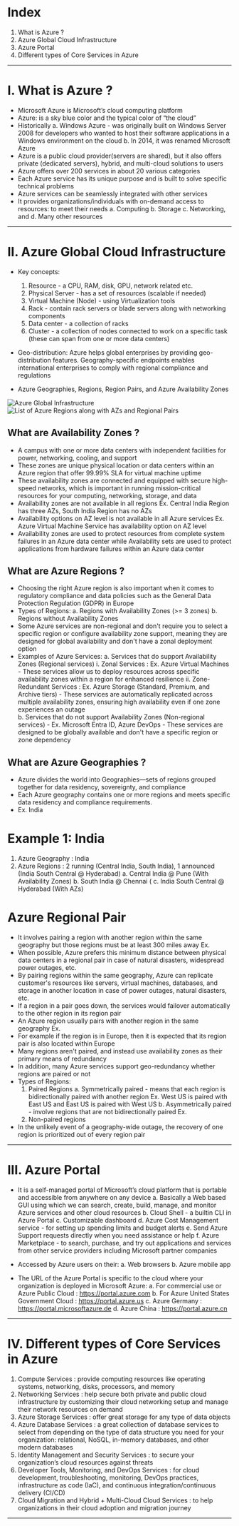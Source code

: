 # Index
1. What is Azure ?
2. Azure Global Cloud Infrastructure
3. Azure Portal
4. Different types of Core Services in Azure
------------------------------------------------------------------------------------------------------------------------------------------------------------------------------------------------------------------------------------------------------------------------------------------------------
# I. What is Azure ?
 - Microsoft Azure is Microsoft’s cloud computing platform
 - Azure: is a sky blue color and the typical color of “the cloud”
 - Historically
    a. Windows Azure - was originally built on Windows Server 2008 for developers who wanted to host their software applications in a Windows environment on the cloud
    b. In 2014, it was renamed Microsoft Azure
 - Azure is a public cloud provider(servers are shared), but it also offers private (dedicated servers), hybrid, and multi-cloud solutions to users
 - Azure offers over 200 services in about 20 various categories
 - Each Azure service has its unique purpose and is built to solve specific technical problems
 - Azure services can be seamlessly integrated with other services
 - It provides organizations/individuals with on-demand access to resources: to meet their needs
    a. Computing
    b. Storage
    c. Networking, and
    d. Many other resources
------------------------------------------------------------------------------------------------------------------------------------------------------------------------------------------------------------------------------------------------------------------------------------------------------
# II. Azure Global Cloud Infrastructure
 - Key concepts:
    1. Resource - a CPU, RAM, disk, GPU, network related etc.    
    2. Physical Server - has a set of resources (scalable if needed)
    3. Virtual Machine (Node) - using Virtualization tools
    4. Rack - contain rack servers or blade servers along with networking components
    5. Data center - a collection of racks
    6. Cluster - a collection of nodes connected to work on a specific task (these can span from one or more data centers)
      
 - Geo-distribution: Azure helps global enterprises by providing geo-distribution features. Geography-specific endpoints enables international enterprises to comply with regional compliance and regulations
 - Azure Geographies, Regions, Region Pairs, and Azure Availability Zones

![Azure Global Infrastructure](../assets/azure-global-infra-example.png)
![List of Azure Regions along with AZs and Regional Pairs](../assets/azure-global-infra-regions.png)

## What are Availability Zones ?
 - A campus with one or more data centers with independent facilities for power, networking, cooling, and support
 - These zones are unique physical location or data centers within an Azure region that offer 99.99% SLA for virtual machine uptime
 - These availability zones are connected and equipped with secure high-speed networks, which is important in running mission-critical resources for your computing, networking, storage, and data
 - Availability zones are not available in all regions
   Ex. Central India Region has three AZs,
       South India Region has no AZs
 - Availability options on AZ level is not available in all Azure services
   Ex. Azure Virtual Machine Service has availability option on AZ level
 - Availability zones are used to protect resources from complete system failures in an Azure data center while Availability sets are used to protect applications from hardware failures within an Azure data center

## What are Azure Regions ?
 - Choosing the right Azure region is also important when it comes to regulatory compliance and data policies such as the General Data Protection Regulation (GDPR) in Europe
 - Types of Regions:
    a. Regions with Availability Zones (>= 3 zones)
    b. Regions without Availability Zones
 - Some Azure services are non-regional and don't require you to select a specific region or configure availability zone support, meaning they are designed for global availability and don't have a zonal deployment option
 - Examples of Azure Services:
    a. Services that do support Availability Zones (Regional services)
         i. Zonal Services          :  Ex. Azure Virtual Machines  - These services allow us to deploy resources across specific availability zones within a region for enhanced resilience 
        ii. Zone-Redundant Services :  Ex. Azure Storage (Standard, Premium, and Archive tiers)  - These services are automatically replicated across multiple availability zones, ensuring high availability even if one zone experiences an outage  
    b. Services that do not support Availability Zones (Non-regional services) - Ex. Microsoft Entra ID, Azure DevOps - These services are designed to be globally available and don't have a specific region or zone dependency

   
## What are Azure Geographies ?
 - Azure divides the world into Geographies—sets of regions grouped together for data residency, sovereignty, and compliance
 - Each Azure geography contains one or more regions and meets specific data residency and compliance requirements. 
 - Ex. India

# Example 1: India 
1. Azure Geography : India
2. Azure Regions   : 2 running (Central India, South India), 1 announced (India South Central @ Hyderabad)
    a. Central India        @ Pune (With Availability Zones)
    b. South India          @ Chennai (
    c. India South Central  @ Hyderabad (With AZs)


# Azure Regional Pair
 - It involves pairing a region with another region within the same geography but those regions must be at least 300 miles away
   Ex.
 - When possible, Azure prefers this minimum distance between physical data centers in a regional pair in case of natural disasters, widespread power outages, etc.
 - By pairing regions within the same geography, Azure can replicate customer's resources like servers, virtual machines, databases, and storage in another location in case of power outages, natural disasters, etc.
 - If a region in a pair goes down, the services would failover automatically to the other region in its region pair
 - An Azure region usually pairs with another region in the same geography
   Ex. 
 - For example if the region is in Europe, then it is expected that its region pair is also located within Europe
 - Many regions aren't paired, and instead use availability zones as their primary means of redundancy
 - In addition, many Azure services support geo-redundancy whether regions are paired or not
 - Types of Regions:
    1. Paired Regions
         a. Symmetrically paired - means that each region is bidirectionally paired with another region Ex. West US is paired with East US and East US is paired with West US
         b. Asymmetrically paired -  involve regions that are not bidirectionally paired Ex. 
    2. Non-paired regions
  - In the unlikely event of a geography-wide outage, the recovery of one region is prioritized out of every region pair
    
------------------------------------------------------------------------------------------------------------------------------------------------------------------------------------------------------------------------------------------------------------------------------------------------------
# III. Azure Portal
 - It is a self-managed portal of Microsoft’s cloud platform that is portable and accessible from anywhere on any device
    a. Basically a Web based GUI using which we can search, create, build, manage, and monitor Azure services and other cloud resources
    b. Cloud Shell - a builtin CLI in Azure Portal
    c. Customizable dashboard
    d. Azure Cost Management service - for setting up spending limits and budget alerts
    e. Send Azure Support requests directly when you need assistance or help
    f. Azure Marketplace -  to search, purchase, and try out applications and services from other service providers including Microsoft partner companies
   
 - Accessed by Azure users on their: 
    a. Web browsers
    b. Azure mobile app

 - The URL of the Azure Portal is specific to the cloud where your organization is deployed in Microsoft Azure:
    a. For commercial use or Azure Public Cloud :  https://portal.azure.com
    b. For Azure United States Government Cloud :  https://portal.azure.us
    c. Azure Germany                            :  https://portal.microsoftazure.de
    d. Azure China                              :  https://portal.azure.cn

------------------------------------------------------------------------------------------------------------------------------------------------------------------------------------------------------------------------------------------------------------------------------------------------------
# IV. Different types of Core Services in Azure
 1. Compute Services                                        : provide computing resources like operating systems, networking, disks, processors, and memory
 2. Networking Services                                     : help secure both private and public cloud infrastructure by customizing their cloud networking setup and manage their network resources on demand
 3. Azure Storage Services                                  : offer great storage for any type of data objects
 4. Azure Database Services                                 : a great collection of database services to select from depending on the type of data structure you need for your organization: relational, NoSQL, in-memory databases, and other modern databases
 5. Identity Management and Security Services               : to secure your organization’s cloud resources against threats
 6. Developer Tools, Monitoring, and DevOps Services        : for cloud development, troubleshooting, monitoring, DevOps practices, infrastructure as code (IaC), and continuous integration/continuous delivery (CI/CD)
 7. Cloud Migration and Hybrid + Multi-Cloud Cloud Services : to help organizations in their cloud adoption and migration journey
    
------------------------------------------------------------------------------------------------------------------------------------------------------------------------------------------------------------------------------------------------------------------------------------------------------
